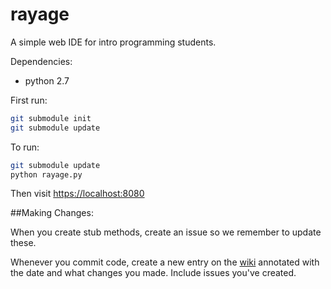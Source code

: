 rayage
======

A simple web IDE for intro programming students.

Dependencies:
* python 2.7

First run:
```bash
git submodule init
git submodule update
```

To run:
```bash
git submodule update
python rayage.py
```


Then visit [https://localhost:8080](https://localhost:8080)

##Making Changes:

When you create stub methods, create an issue so we remember to update these.

Whenever you commit code, create a new entry on the [wiki](https://github.com/MorganBorman/rayage/wiki/Current-Status)
annotated with the date and what changes you made. Include issues you've created.
